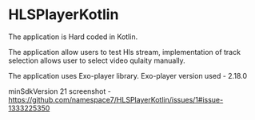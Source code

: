 # HLSPlayerKotlin

The application is Hard coded in Kotlin.

The application allow users to test Hls stream, implementation of track selection allows user to select video qulaity manually.

The application uses Exo-player library. Exo-player version used - 2.18.0

minSdkVersion 21
 screenshot - https://github.com/namespace7/HLSPlayerKotlin/issues/1#issue-1333225350

